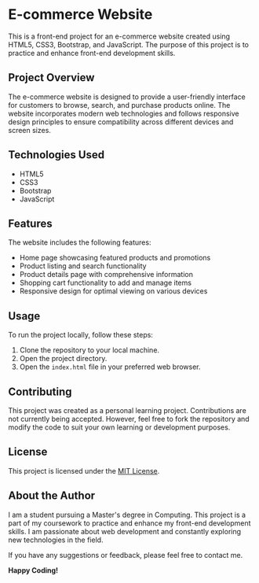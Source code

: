 # E-commerce Website

This is a front-end project for an e-commerce website created using HTML5, CSS3, Bootstrap, and JavaScript. The purpose of this project is to practice and enhance front-end development skills.

## Project Overview

The e-commerce website is designed to provide a user-friendly interface for customers to browse, search, and purchase products online. The website incorporates modern web technologies and follows responsive design principles to ensure compatibility across different devices and screen sizes.

## Technologies Used

- HTML5
- CSS3
- Bootstrap
- JavaScript

## Features

The website includes the following features:

- Home page showcasing featured products and promotions
- Product listing and search functionality
- Product details page with comprehensive information
- Shopping cart functionality to add and manage items
- Responsive design for optimal viewing on various devices

## Usage

To run the project locally, follow these steps:

1. Clone the repository to your local machine.
2. Open the project directory.
3. Open the `index.html` file in your preferred web browser.

## Contributing

This project was created as a personal learning project. Contributions are not currently being accepted. However, feel free to fork the repository and modify the code to suit your own learning or development purposes.

## License

This project is licensed under the [MIT License](LICENSE).

## About the Author

I am a student pursuing a Master's degree in Computing. This project is a part of my coursework to practice and enhance my front-end development skills. I am passionate about web development and constantly exploring new technologies in the field.

If you have any suggestions or feedback, please feel free to contact me.

**Happy Coding!**

